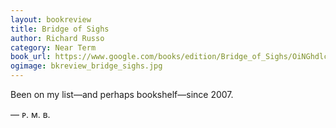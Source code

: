 ```yaml
---
layout: bookreview
title: Bridge of Sighs
author: Richard Russo
category: Near Term
book_url: https://www.google.com/books/edition/Bridge_of_Sighs/OiNGhdlc0CIC?hl=en&gbpv=0
ogimage: bkreview_bridge_sighs.jpg
---
```

Been on my list—and perhaps bookshelf—since 2007.

— ᴘ. ᴍ. ʙ.